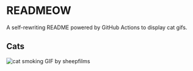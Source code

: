 # READMEOW

A self-rewriting README powered by GitHub Actions to display cat gifs.

## Cats

![cat smoking GIF by sheepfilms](https://media4.giphy.com/media/l0ExdMHUDKteztyfe/200.gif?cid=9acd02daqgngd9g0bw0tevz3r5b8mifs6gp9icqs2bcafhym&ep=v1_gifs_search&rid=200.gif&ct=g)
